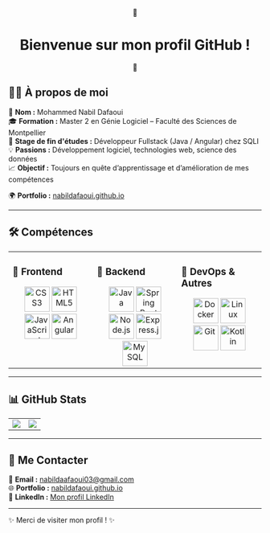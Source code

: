 <div align="center">
    🚀 <h1>Bienvenue sur mon profil GitHub !</h1> 🚀
</div>

## 🧑‍💻 À propos de moi

🔹 **Nom :** Mohammed Nabil Dafaoui  
🎓 **Formation :** Master 2 en Génie Logiciel – Faculté des Sciences de Montpellier  
💼 **Stage de fin d'études :** Développeur Fullstack (Java / Angular) chez SQLI  
💡 **Passions :** Développement logiciel, technologies web, science des données  
📈 **Objectif :** Toujours en quête d’apprentissage et d’amélioration de mes compétences  

🌍 **Portfolio :** <a href="https://nabildafaoui.github.io" target="_blank">nabildafaoui.github.io</a>

---

## 🛠️ Compétences

<table><tr><td valign="top" width="33%">

### 🔹 Frontend
<div align="center">  
    <a href="https://www.w3schools.com/css/" target="_blank"><img src="https://profilinator.rishav.dev/skills-assets/css3-original-wordmark.svg" alt="CSS3" height="50" /></a>  
    <a href="https://en.wikipedia.org/wiki/HTML5" target="_blank"><img src="https://profilinator.rishav.dev/skills-assets/html5-original-wordmark.svg" alt="HTML5" height="50" /></a>  
    <a href="https://www.javascript.com/" target="_blank"><img src="https://profilinator.rishav.dev/skills-assets/javascript-original.svg" alt="JavaScript" height="50" /></a>  
    <a href="https://angular.io/" target="_blank"><img src="https://profilinator.rishav.dev/skills-assets/angularjs-original.svg" alt="Angular" height="50" /></a>  
</div>
</td><td valign="top" width="33%">

### 🔹 Backend
<div align="center">  
    <a href="https://www.java.com/" target="_blank"><img src="https://profilinator.rishav.dev/skills-assets/java-original-wordmark.svg" alt="Java" height="50" /></a>  
    <a href="https://spring.io/projects/spring-boot" target="_blank"><img src="https://profilinator.rishav.dev/skills-assets/springio-icon.svg" alt="Spring Boot" height="50" /></a>  
    <a href="https://nodejs.org/" target="_blank"><img src="https://profilinator.rishav.dev/skills-assets/nodejs-original-wordmark.svg" alt="Node.js" height="50" /></a>  
    <a href="https://expressjs.com/" target="_blank"><img src="https://profilinator.rishav.dev/skills-assets/express-original-wordmark.svg" alt="Express.js" height="50" /></a>  
    <a href="https://www.mysql.com/" target="_blank"><img src="https://profilinator.rishav.dev/skills-assets/mysql-original-wordmark.svg" alt="MySQL" height="50" /></a>  
</div>
</td><td valign="top" width="33%">

### 🔹 DevOps & Autres
<div align="center">  
    <a href="https://www.docker.com/" target="_blank"><img src="https://profilinator.rishav.dev/skills-assets/docker-original-wordmark.svg" alt="Docker" height="50" /></a>  
    <a href="https://www.linux.org/" target="_blank"><img src="https://profilinator.rishav.dev/skills-assets/linux-original.svg" alt="Linux" height="50" /></a>  
    <a href="https://git-scm.com/" target="_blank"><img src="https://profilinator.rishav.dev/skills-assets/git-scm-icon.svg" alt="Git" height="50" /></a>  
    <a href="https://kotlinlang.org/" target="_blank"><img src="https://profilinator.rishav.dev/skills-assets/kotlinlang-icon.svg" alt="Kotlin" height="50" /></a>  
</div>
</td></tr></table>

---

## 📊 GitHub Stats

<table> 
<tr> 
    <td>
        <img src="https://github-readme-stats-git-masterrstaa-rickstaa.vercel.app/api?username=NabilDafaoui&theme=dark&hide_border=true&include_all_commits=true&count_private=true" align="center" />
    </td> 
    <td>
        <img src="https://github-readme-stats-git-masterrstaa-rickstaa.vercel.app/api/top-langs/?username=NabilDafaoui&theme=dark&hide_border=true&include_all_commits=true&count_private=true&layout=compact&hide=css,html,antlr,lex" align="center" />
    </td> 
</tr> 
</table>

---

## 📩 Me Contacter

📧 **Email :** <a href="mailto:nabildaafaoui03@gmail.com" target="_blank">nabildaafaoui03@gmail.com</a>  
🌐 **Portfolio :** <a href="https://nabildafaoui.github.io" target="_blank">nabildafaoui.github.io</a>  
💼 **LinkedIn :** <a href="https://www.linkedin.com/in/nabil-dafaoui-111147273/" target="_blank">Mon profil LinkedIn</a>  

---

✨ Merci de visiter mon profil ! ✨ 
